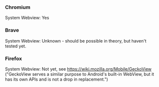 ### Chromium
System Webview: Yes

### Brave
System Webview: Unknown - should be possible in theory, but haven't tested yet.

### Firefox
System Webview: Not yet, see https://wiki.mozilla.org/Mobile/GeckoView ("GeckoView serves a similar purpose to Android's built-in WebView, but it has its own APIs and is not a drop in replacement.")